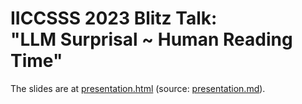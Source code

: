 # IICCSSS 2023 Blitz Talk:<br>"LLM Surprisal ~ Human Reading Time"

The slides are at [presentation.html](https://garbaz.github.io/IICCSSS2023/presentation.html) (source: [presentation.md](/presentation.md)).